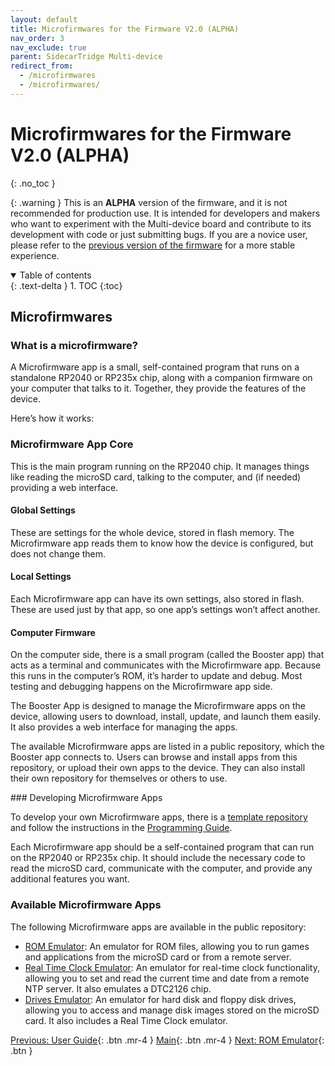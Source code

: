 ```yaml
---
layout: default
title: Microfirmwares for the Firmware V2.0 (ALPHA)
nav_order: 3
nav_exclude: true
parent: SidecarTridge Multi-device
redirect_from:
  - /microfirmwares
  - /microfirmwares/
---
```


# Microfirmwares for the Firmware V2.0 (ALPHA)
{: .no_toc }

{: .warning }
This is an **ALPHA** version of the firmware, and it is not recommended for production use. It is intended for developers and makers who want to experiment with the Multi-device board and contribute to its development with code or just submitting bugs. If you are a novice user, please refer to the [previous version of the firmware](https://docs.sidecartridge.com/sidecartridge-multidevice/userguide/) for a more stable experience.


<details open markdown="block">
  <summary>
    Table of contents
  </summary>
  {: .text-delta }
1. TOC
{:toc}
</details>

## Microfirmwares

### What is a microfirmware?

A Microfirmware app is a small, self-contained program that runs on a standalone RP2040 or RP235x chip, along with a companion firmware on your computer that talks to it. Together, they provide the features of the device.

Here’s how it works:

### Microfirmware App Core
This is the main program running on the RP2040 chip. It manages things like reading the microSD card, talking to the computer, and (if needed) providing a web interface.

#### Global Settings
These are settings for the whole device, stored in flash memory. The Microfirmware app reads them to know how the device is configured, but does not change them.

#### Local Settings
Each Microfirmware app can have its own settings, also stored in flash. These are used just by that app, so one app’s settings won’t affect another.

#### Computer Firmware
On the computer side, there is a small program (called the Booster app) that acts as a terminal and communicates with the Microfirmware app. Because this runs in the computer’s ROM, it’s harder to update and debug. Most testing and debugging happens on the Microfirmware app side.

The Booster App is designed to manage the Microfirmware apps on the device, allowing users to download, install, update, and launch them easily. It also provides a web interface for managing the apps.

The available Microfirmware apps are listed in a public repository, which the Booster app connects to. Users can browse and install apps from this repository, or upload their own apps to the device. They can also install their own repository for themselves or others to use.

### Developing Microfirmware Apps

To develop your own Microfirmware apps, there is a  [template repository](https://github.com/sidecartridge/md-microfirmware-template) and follow the instructions in the [Programming Guide](/sidecartridge-multidevice/programming/).

Each Microfirmware app should be a self-contained program that can run on the RP2040 or RP235x chip. It should include the necessary code to read the microSD card, communicate with the computer, and provide any additional features you want. 

### Available Microfirmware Apps

The following Microfirmware apps are available in the public repository:
- [ROM Emulator](/sidecartridge-multidevice/microfirmwares/rom_emulator/): An emulator for ROM files, allowing you to run games and applications from the microSD card or from a remote server.
- [Real Time Clock Emulator](/sidecartridge-multidevice/microfirmwares/rtc_emulator/): An emulator for real-time clock functionality, allowing you to set and read the current time and date from a remote NTP server. It also emulates a DTC2126 chip.
- [Drives Emulator](/sidecartridge-multidevice/microfirmwares/drives_emulator/): An emulator for hard disk and floppy disk drives, allowing you to access and manage disk images stored on the microSD card. It also includes a Real Time Clock emulator. 


[Previous: User Guide](/sidecartridge-multidevice/userguide_v2/){: .btn .mr-4 }
[Main](/sidecartridge-multidevice/){: .btn .mr-4 }
[Next: ROM Emulator](/sidecartridge-multidevice/microfirmwares/rom_emulator/){: .btn }
